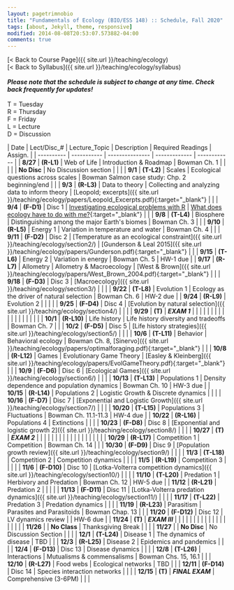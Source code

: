 ```yaml
---
layout: pagetrimnobio
title: "Fundamentals of Ecology (BIO/ESS 148) :: Schedule, Fall 2020"
tags: [about, Jekyll, theme, responsive]
modified: 2014-08-08T20:53:07.573882-04:00
comments: true
---
```


[< Back to Course Page]({{ site.url }}/teaching/ecology)  
[< Back to Syllabus]({{ site.url }}/teaching/ecology/syllabus)  
<br>
***Please note that the schedule is subject to change at any time. Check back frequently for updates!***  
<br>
T = Tuesday  
R = Thursday  
F = Friday  
L = Lecture  
D = Discussion

<style>
table{
    border-collapse: collapse;
    border-spacing: 0;
    /* border:1px solid #808080; */
}

/* th{
    border:1px solid #808080;
}

td{
    border:1px solid #808080;
} */
tr:nth-child(even) {background: #CCC}
tr:nth-child(odd) {background: #FFF}
</style>

| Date | Lect/Disc_# | Lecture_Topic | Description | Required Readings | Assign. |
| ---------- | ----------- | --------------- | ------------- | ------------ |
| **8/27**       | **(R-L1)** | Web of Life | Introduction & Roadmap | Bowman Ch. 1 |     |
|         |  | **No Disc** | No Discussion section |  |     |
| **9/1**  | **(T-L2)** | Scales | Ecological questions across scales | Bowman Salmon case study: Chp. 2 beginning/end |     |
|  **9/3**  | **(R-L3)** | Data to theory | Collecting and analyzing data to inform theory | [Leopold; excerpts]({{ site.url }}/teaching/ecology/papers/Leopold_Excerpts.pdf){:target="_blank"} |     |
|    **9/4**     | **(F-D1)** | Disc 1 | [Investigating ecological problems with R](http://jdyeakel.github.io/teaching/ecology/section1) | [What does ecology have to do with me?](https://www.esa.org/about/what-does-ecology-have-to-do-with-me/){:target="_blank"} |     |
| **9/8**       | **(T-L4)** | Biosphere | Distinguishing among the major Earth's biomes | Bowman Ch. 3 |     |
|  **9/10**   | **(R-L5)** | Energy 1 | Variation in temperature and water | Bowman Ch. 4 |     |
|     **9/11**    | **(F-D2)** | Disc 2 |  [Temperature as an ecological constraint]({{ site.url }}/teaching/ecology/section2/)    | [Gunderson & Leal 2015]({{ site.url }}/teaching/ecology/papers/Gunderson.pdf){:target="_blank"} |     |
| **9/15** | **(T-L6)** | Energy 2 | Variation in energy | Bowman Ch. 5 |  HW-1 due  |
| **9/17** | **(R-L7)** | Allometry | Allometry & Macroecology | [West & Brown]({{ site.url }}/teaching/ecology/papers/West_Brown_2004.pdf){:target="_blank"} |    |
|     **9/18**    | **(F-D3)** | Disc 3 |  [Macroecology]({{ site.url }}/teaching/ecology/section3/)  |    |     |
| **9/22** | **(T-L8)** | Evolution 1 | Ecology as the driver of natural selection | Bowman Ch. 6 |  HW-2 due  |
| **9/24** | **(R-L9)** | Evolution 2 |  |  |    |
|    **9/25**     | **(F-D4)** | Disc 4 |   [Evolution by natural selection]({{ site.url }}/teaching/ecology/section4/)  |  |    |
| **9/29** | **(T)** | ***EXAM 1*** |  |  |    |
|   |   |   |   |   |   |
|   |   |   |   |   |   |
| **10/1** | **(R-L10)** | Life history | Life history diversity and tradeoffs | Bowman Ch. 7 |    |
|    **10/2**     | **(F-D5)** | Disc 5 |  [Life history strategies]({{ site.url }}/teaching/ecology/section5/)  |   |     |
| **10/6** | **(T-L11)** | Behavior | Behavioral ecology | Bowman Ch. 8, [Sinervo]({{ site.url }}/teaching/ecology/papers/optimalforaging.pdf){:target="_blank"} |    |
| **10/8** | **(R-L12)** | Games | Evolutionary Game Theory | [Easley & Kleinberg]({{ site.url }}/teaching/ecology/papers/EvolGameTheory.pdf){:target="_blank"} |    |
|     **10/9**    | **(F-D6)** | Disc 6 |  [Ecological Games]({{ site.url }}/teaching/ecology/section6/)    |  |    |
| **10/13** | **(T-L13)** | Populations 1 | Density dependence and population dynamics | Bowman Ch. 10 |  HW-3 due  |
| **10/15** | **(R-L14)** | Populations 2 | Logistic Growth & Discrete dynamics  |    |    |
|     **10/16**    | **(F-D7)** | Disc 7 |  [Exponential and Logistic Growth]({{ site.url }}/teaching/ecology/section7/) |  |    |
| **10/20** | **(T-L15)** | Populations 3 | Fluctuations | Bowman Ch. 11.1-11.3 |  HW-4 due  |
| **10/22** | **(R-L16)** | Populations 4 | Extinctions |  |    |
|    **10/23**     | **(F-D8)** | Disc 8 | [Exponential and logistic growth 2]({{ site.url }}/teaching/ecology/section8/)    |  |    |
| **10/27** | **(T)** | ***EXAM 2*** |   |   |    |
|   |   |   |   |   |   |
|   |   |   |   |   |   |
| **10/29** | **(R-L17)** | Competition 1 | Competition | Bowman Ch. 14 |    |
|    **10/30**     | **(F-D9)** | Disc 9 |  [Population growth review]({{ site.url }}/teaching/ecology/section9/)  |   |    |
| **11/3** | **(T-L18)** | Competition 2 | Competition dynamics |  |    |
| **11/5** | **(R-L19)** | Competition 3 |  |  |    |
|     **11/6**    | **(F-D10)** | Disc 10 |  [Lotka-Volterra competition dynamics]({{ site.url }}/teaching/ecology/section10/)  |  |   |
| **11/10** | **(T-L20)** | Predation 1 | Herbivory and Predation | Bowman Ch. 12 |  HW-5 due  |
| **11/12** | **(R-L21)** | Predation 2 |  |  |    |
|    **11/13**     | **(F-D11)** | Disc 11 |  [Lotka-Volterra predation dynamics]({{ site.url }}/teaching/ecology/section11/) |  |  |
| **11/17** | **(T-L22)** | Predation 3 | Predation dynamics | | |
| **11/19** | **(R-L23)** | Parasitism | Parasites and Parasitoids | Bowman Chap. 13 |    |
|    **11/20**     | **(F-D12)** | Disc 12 |  LV dynamics review |  | HW-6 due |
| **11/24** | **(T)** | ***EXAM III*** |  |   |    |
|   |   |   |   |   |   |
|   |   |   |   |   |   |
| **11/26** |  | **No Class** | Thanksgiving Break |  |    |
|     **11/27**    |  | **No Disc** |  No Discussion Section |  |  |
| **12/1** | **(T-L24)** | Disease 1 | The dynamics of disease | TBD |    |
| **12/3** | **(R-L25)** | Disease 2 | Epidemics and pandemics |  |    |
|    **12/4**     | **(F-D13)** | Disc 13 | Disease dynamics  | |  |
| **12/8** | **(T-L26)** | Interactions | Mutualisms & commensalisms | Bowman Chs. 15, 16.1 |    |
| **12/10** | **(R-L27)** | Food webs | Ecological networks | TBD |    |
|    **12/11**     | **(F-D14)** | Disc 14 | Species interaction networks  | |  |
| **12/15** | **(T)** | ***FINAL EXAM*** | Comprehensive (3-6PM)  |  |  |



<!-- | **12/8** | **(T-L26)** | Communities | Community assembly, succession | Bowman Ch. 17 |    |
| **12/10** | **(R-L27)** | Biogeography | Patterns of species diversity | Bowman Ch. 18 |    |
|     **12/11**    | **(F-D14)** | Disc 14 | Modeling colonization & extinction  | |  | -->
<!-- | **11/17** | **(T-L22)** | Disease 1 | The dynamics of disease | TBD |    |
| **11/19** | **(R-L23)** | Disease 2 | Epidemics and pandemics |  |    | -->

<!---
| **11/17** | **23-T** | Interactions | Mutualism and commensalism | Bowman Ch. 15 |    |
| **11/19** | **24-R** | Networks | Interactions across ecological networks | TBD |    |
|         | | **Disc-12** |  Analyzing ecological networks |  | HW-9 due |--->
